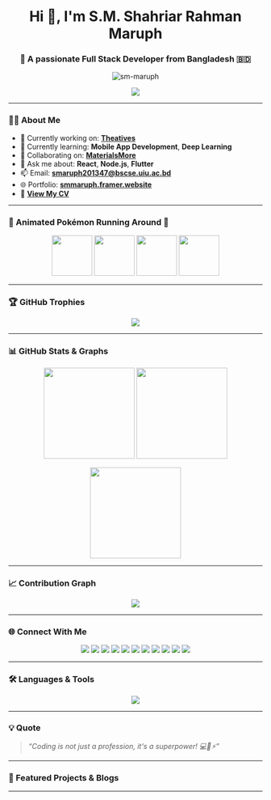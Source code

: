 <h1 align="center">Hi 👋, I'm S.M. Shahriar Rahman Maruph</h1>
<h3 align="center">🚀 A passionate Full Stack Developer from Bangladesh 🇧🇩</h3>

<p align="center">
  <img src="https://komarev.com/ghpvc/?username=sm-maruph&label=Profile%20views&color=0e75b6&style=flat" alt="sm-maruph" />
</p>

<p align="center">
  <img src="https://readme-typing-svg.herokuapp.com?font=Fira+Code&size=24&pause=1000&color=3ECBF7&center=true&vCenter=true&width=435&lines=Full+Stack+Web+Developer;Mobile+App+Developer;MERN+Stack+Specialist;Flutter+Lover;Open+Source+Contributor;Machine+Learning+Explorer" />
</p>

---

### 🧑‍💻 About Me

- 🔭 Currently working on: [**Theatives**](http://theatives.com/)
- 🌱 Currently learning: **Mobile App Development**, **Deep Learning**
- 👯 Collaborating on: [**MaterialsMore**](https://materialsmore.com/)
- 💬 Ask me about: **React**, **Node.js**, **Flutter**
- 📫 Email: **smaruph201347@bscse.uiu.ac.bd**
- 🌐 Portfolio: [**smmaruph.framer.website**](https://smmaruph.framer.website/)
- 📄 [**View My CV**](https://drive.google.com/file/d/1vUXVI20HgCAXfPP52EHYXNPJW59AZ0cb/view?usp=sharing)

---

### 🧸 Animated Pokémon Running Around 💨

<div align="center">
  <img src="https://raw.githubusercontent.com/ABSphreak/ABSphreak/master/gifs/pika_1.gif" width="80" />
  <img src="https://raw.githubusercontent.com/ABSphreak/ABSphreak/master/gifs/pika_2.gif" width="80" />
  <img src="https://raw.githubusercontent.com/ABSphreak/ABSphreak/master/gifs/pika_3.gif" width="80" />
  <img src="https://raw.githubusercontent.com/ABSphreak/ABSphreak/master/gifs/pika_4.gif" width="80" />
</div>

---

### 🏆 GitHub Trophies

<p align="center">
  <img src="https://github-profile-trophy.vercel.app/?username=sm-maruph&theme=onedark&row=2&column=4" />
</p>

---

### 📊 GitHub Stats & Graphs

<p align="center">
  <img src="https://github-readme-stats.vercel.app/api?username=sm-maruph&show_icons=true&theme=tokyonight" height="180px"/>
  <img src="https://github-readme-stats.vercel.app/api/top-langs/?username=sm-maruph&layout=compact&theme=tokyonight" height="180px"/>
</p>

<p align="center">
  <img src="https://github-readme-streak-stats.herokuapp.com/?user=sm-maruph&theme=tokyonight" height="180px"/>
</p>

---

### 📈 Contribution Graph

<p align="center">
  <img src="https://github-readme-activity-graph.vercel.app/graph?username=sm-maruph&theme=react-dark&hide_border=true&area=true" />
</p>

---

### 🌐 Connect With Me

<p align="center">
  <a href="https://x.com/maruphm" target="_blank"><img src="https://img.shields.io/badge/X-%231DA1F2.svg?style=for-the-badge&logo=twitter&logoColor=white" /></a>
  <a href="https://linkedin.com/in/smmaruphbhbd" target="_blank"><img src="https://img.shields.io/badge/LinkedIn-%230077B5.svg?style=for-the-badge&logo=linkedin&logoColor=white" /></a>
  <a href="https://stackoverflow.com/users/21484368/moonstruck15" target="_blank"><img src="https://img.shields.io/badge/StackOverflow-FE7A16?style=for-the-badge&logo=stackoverflow&logoColor=white" /></a>
  <a href="https://kaggle.com/smmaruph" target="_blank"><img src="https://img.shields.io/badge/Kaggle-20BEFF?style=for-the-badge&logo=kaggle&logoColor=white" /></a>
  <a href="https://fb.com/shahriar.maruph" target="_blank"><img src="https://img.shields.io/badge/Facebook-%231877F2.svg?style=for-the-badge&logo=facebook&logoColor=white" /></a>
  <a href="https://instagram.com/shahriarmaruph" target="_blank"><img src="https://img.shields.io/badge/Instagram-E4405F.svg?style=for-the-badge&logo=instagram&logoColor=white" /></a>
  <a href="https://dribbble.com/s-m-shahriar-rahman-maruph" target="_blank"><img src="https://img.shields.io/badge/Dribbble-EA4C89.svg?style=for-the-badge&logo=dribbble&logoColor=white" /></a>
  <a href="https://medium.com/@smmaruph.bhbd2001" target="_blank"><img src="https://img.shields.io/badge/Medium-000000?style=for-the-badge&logo=Medium&logoColor=white" /></a>
  <a href="https://leetcode.com/u/dgxm4xvyti/" target="_blank"><img src="https://img.shields.io/badge/Leetcode-FFA116?style=for-the-badge&logo=leetcode&logoColor=white" /></a>
  <a href="https://www.hackerrank.com/smmaruph_bhbd201" target="_blank"><img src="https://img.shields.io/badge/Hackerrank-2EC866?style=for-the-badge&logo=HackerRank&logoColor=white" /></a>
  <a href="https://www.geeksforgeeks.org/user/user_2eduko1yp4c/" target="_blank"><img src="https://img.shields.io/badge/GeeksforGeeks-14A800?style=for-the-badge&logo=GeeksforGeeks&logoColor=white" /></a>
</p>

---

### 🛠️ Languages & Tools

<p align="center">
  <img src="https://skillicons.dev/icons?i=js,ts,react,next,nodejs,flutter,dart,html,css,bootstrap,tailwind,python,java,c,cpp,mysql,mongodb,firebase,figma,postman,vscode,git,github,azure,linux,tensorflow,pytorch,seaborn,scikit-learn,unity,materialui,arduino" />
</p>

---

### 💡 Quote

> _“Coding is not just a profession, it's a superpower! 💻🧠⚡”_

---

### 📣 Featured Projects & Blogs

<!-- BLOG-POST-LIST:START -->
<!-- BLOG-POST-LIST:END -->

---

